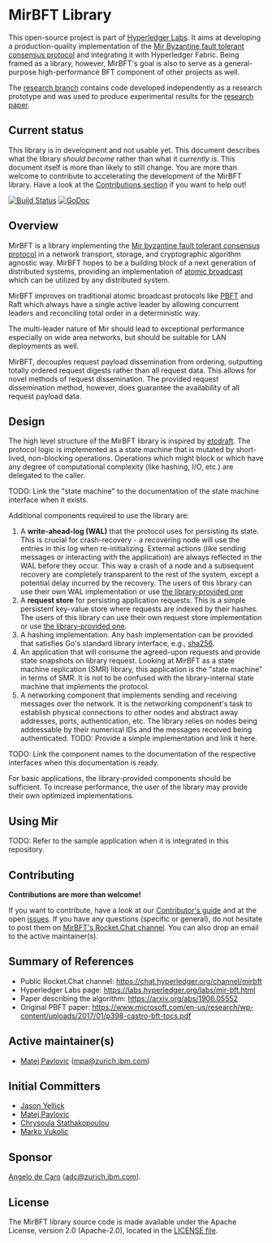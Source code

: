 # MirBFT Library

This open-source project is part of [Hyperledger Labs](https://labs.hyperledger.org/labs/mir-bft.html).
It aims at developing a production-quality implementation of the
[Mir Byzantine fault tolerant consensus protocol](https://arxiv.org/abs/1906.05552)
and integrating it with Hyperledger Fabric.
Being framed as a library, however, MirBFT's goal is also to serve as a general-purpose high-performance BFT component
of other projects as well.

The [research branch](https://github.com/hyperledger-labs/mirbft/tree/research) contains code developed independently
as a research prototype and was used to produce experimental results
for the [research paper](https://arxiv.org/abs/1906.05552).

## Current status

This library is in development and not usable yet.
This document describes what the library _should become_ rather than what it _currently is_.
This document itself is more than likely to still change.
You are more than welcome to contribute to accelerating the development of the MirBFT library.
Have a look at the [Contributions section](#contributing) if you want to help out!

[![Build Status](https://github.com/hyperledger-labs/mirbft/actions/workflows/test.yml/badge.svg)](https://github.com/hyperledger-labs/mirbft/actions)
[![GoDoc](https://godoc.org/github.com/hyperledger-labs/mirbft?status.svg)](https://godoc.org/github.com/hyperledger-labs/mirbft)

## Overview

MirBFT is a library implementing the [Mir byzantine fault tolerant consensus protocol](https://arxiv.org/abs/1906.05552)
in a network transport, storage, and cryptographic algorithm agnostic way.
MirBFT hopes to be a building block of a next generation of distributed systems,
providing an implementation of [atomic broadcast](https://en.wikipedia.org/wiki/Atomic_broadcast)
which can be utilized by any distributed system.

MirBFT improves on traditional atomic broadcast protocols
like [PBFT](https://www.microsoft.com/en-us/research/wp-content/uploads/2017/01/p398-castro-bft-tocs.pdf) and Raft
which always have a single active leader by allowing concurrent leaders
and reconciling total order in a deterministic way.

The multi-leader nature of Mir should lead to exceptional performance
especially on wide area networks,
but should be suitable for LAN deployments as well.

MirBFT, decouples request payload dissemination from ordering,
outputting totally ordered request digests rather than all request data.
This allows for novel methods of request dissemination.
The provided request dissemination method, however, does guarantee the availability of all request payload data.

## Design

The high level structure of the MirBFT library
is inspired by [etcdraft](https://github.com/etcd-io/etcd/tree/master/raft).
The protocol logic is implemented as a state machine that is mutated by short-lived, non-blocking operations.
Operations which might block or which have any degree of computational complexity (like hashing, I/O, etc.)
are delegated to the caller.

TODO: Link the "state machine" to the documentation of the state machine interface when it exists.

Additional components required to use the library are:

1. A **write-ahead-log (WAL)** that the protocol uses for persisting its state.
   This is crucial for crash-recovery - a recovering node will use the entries in this log when re-initializing.
   External actions (like sending messages or interacting with the application) are always reflected in the WAL
   before they occur.
   This way a crash of a node and a subsequent recovery are completely transparent to the rest of the system,
   except a potential delay incurred by the recovery.
   The users of this library can use their own WAL implementation
   or use [the library-provided one](https://github.com/hyperledger-labs/mirbft/tree/main/pkg/simplewal)
2. A **request store** for persisting application requests.
   This is a simple persistent key-value store where requests are indexed by their hashes.
   The users of this library can use their own request store implementation
   or use [the library-provided one](https://github.com/hyperledger-labs/mirbft/tree/main/pkg/reqstore).
3. A hashing implementation.
   Any hash implementation can be provided that satisfies Go's standard library interface,
   e.g., [sha256](https://golang.org/pkg/crypto/sha256/).
4. An application that will consume the agreed-upon requests and provide state snapshots on library request.
   Looking at MirBFT as a state machine replication (SMR) library,
   this application is the "state machine" in terms of SMR.
   It is not to be confused with the library-internal state machine that implements the protocol.
5. A networking component that implements sending and receiving messages over the network.
   It is the networking component's task to establish physical connections to other nodes
   and abstract away addresses, ports, authentication, etc.
   The library relies on nodes being addressable by their numerical IDs and the messages received being authenticated.
   TODO: Provide a simple implementation and link it here.

TODO: Link the component names to the documentation of the respective interfaces when this documentation is ready.

For basic applications, the library-provided components should be sufficient.
To increase performance, the user of the library may provide their own optimized implementations.

## Using Mir
 
TODO: Refer to the sample application when it is integrated in this repository.

## Contributing

**Contributions are more than welcome!**

If you want to contribute, have a look at our [Contributor's guide](CONTRIBUTING.md)
and at the open [issues](https://github.com/hyperledger-labs/mirbft/issues).
If you have any questions (specific or general),
do not hesitate to post them on [MirBFT's Rocket.Chat channel](https://chat.hyperledger.org/channel/mirbft).
You can also drop an email to the active maintainer(s).

## Summary of References

- Public Rocket.Chat channel: https://chat.hyperledger.org/channel/mirbft
- Hyperledger Labs page: https://labs.hyperledger.org/labs/mir-bft.html
- Paper describing the algorithm: https://arxiv.org/abs/1906.05552
- Original PBFT paper: https://www.microsoft.com/en-us/research/wp-content/uploads/2017/01/p398-castro-bft-tocs.pdf

## Active maintainer(s)

- [Matej Pavlovic](https://github.com/matejpavlovic) (mpa@zurich.ibm.com)

## Initial Committers

- [Jason Yellick](https://github.com/jyellick)
- [Matej Pavlovic](https://github.com/matejpavlovic)
- [Chrysoula Stathakopoulou](https://github.com/stchrysa)
- [Marko Vukolic](https://github.com/vukolic)

## Sponsor

[Angelo de Caro](https://github.com/adecaro) (adc@zurich.ibm.com).

## License

The MirBFT library source code is made available under the Apache License, version 2.0 (Apache-2.0), located in the
[LICENSE file](LICENSE).
